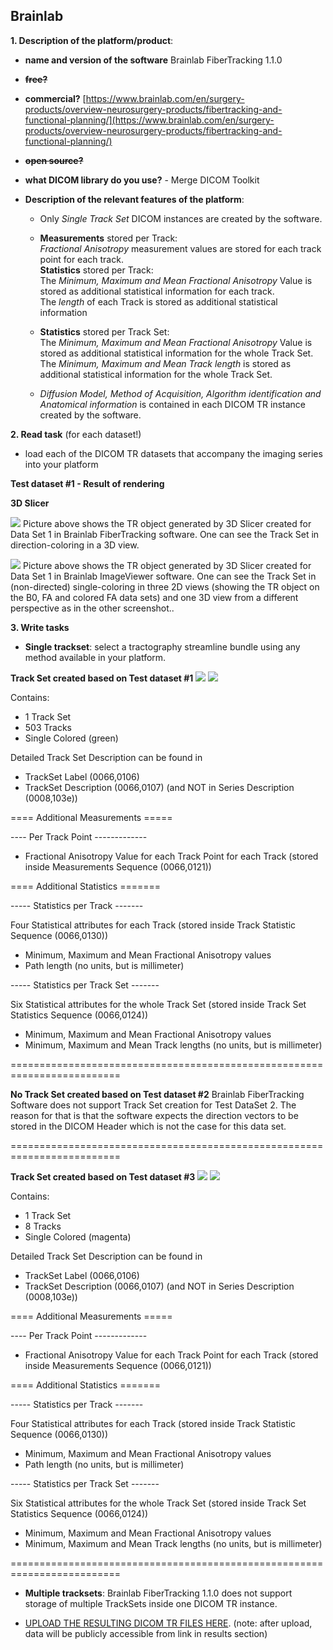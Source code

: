 ## Brainlab

**1. Description of the platform/product**:

   * **name and version of the software** Brainlab FiberTracking 1.1.0
   * ~~**free?**~~
   * **commercial?** [https://www.brainlab.com/en/surgery-products/overview-neurosurgery-products/fibertracking-and-functional-planning/](https://www.brainlab.com/en/surgery-products/overview-neurosurgery-products/fibertracking-and-functional-planning/)
   * ~~**open source?**~~ 
   * **what DICOM library do you use?** - Merge DICOM Toolkit

   * **Description of the relevant features of the platform**:

     * Only _Single Track Set_ DICOM instances are created by the software.
     * **Measurements** stored per Track:  
       _Fractional Anisotropy_ measurement values are stored for each track point for each track.  
       **Statistics** stored per Track:  
       The _Minimum, Maximum and Mean Fractional Anisotropy_ Value is stored as additional statistical information for each track.  
       The _length_ of each Track is stored as additional statistical information

     * **Statistics** stored per Track Set:  
       The _Minimum, Maximum and Mean Fractional Anisotropy_ Value is stored as additional statistical information for the whole Track Set.  
       The _Minimum, Maximum and Mean Track length_ is stored as additional statistical information for the whole Track Set.

     * _Diffusion Model, Method of Acquisition, Algorithm identification and Anatomical information_ is contained in each DICOM TR instance created by the software.

**2. Read task** \(for each dataset!\)

   * load each of the DICOM TR datasets that accompany the imaging series into your platform
   
   
   **Test dataset #1 - Result of rendering**
   
   **3D Slicer**



![](./brainlab/slicer-dataset1-directioncolored.png)
Picture above shows the TR object generated by 3D Slicer created for Data Set 1 in Brainlab FiberTracking software. One can see the Track Set in direction-coloring in a 3D view.



![](./brainlab/slicer-dataset1.png)
Picture above shows the TR object generated by 3D Slicer created for Data Set 1 in Brainlab ImageViewer software. One can see the Track Set in (non-directed) single-coloring in three 2D views (showing the TR object on the B0, FA and colored FA data sets) and one 3D view from a different perspective as in the other screenshot.. 


**3. Write tasks**

* **Single trackset**: select a tractography streamline bundle using any method available in your platform.
   
**Track Set created based on Test dataset #1**
![](./brainlab/brainlab-dataset1-1.JPG)
![](./brainlab/brainlab-dataset1-2.JPG)

Contains:
- 1 Track Set
- 503 Tracks
- Single Colored (green)

Detailed Track Set Description can be found in
- TrackSet Label       (0066,0106)
- TrackSet Description (0066,0107)
(and NOT in Series Description (0008,103e))


==== Additional Measurements =====

---- Per Track Point -------------

- Fractional Anisotropy Value for each Track Point for each Track  (stored inside Measurements Sequence (0066,0121)) 

==== Additional Statistics =======

----- Statistics per Track -------

Four Statistical attributes for each Track (stored inside Track Statistic Sequence (0066,0130))
- Minimum, Maximum and Mean Fractional Anisotropy values  
- Path length (no units, but is millimeter)

----- Statistics per Track Set -------

Six Statistical attributes for the whole Track Set (stored inside Track Set Statistics Sequence (0066,0124))
- Minimum, Maximum and Mean Fractional Anisotropy values  
- Minimum, Maximum and Mean Track lengths (no units, but is millimeter)


=========================================================================

**No Track Set created based on Test dataset #2**
Brainlab FiberTracking Software does not support Track Set creation for Test DataSet 2.
The reason for that is that the software expects the direction vectors to be stored in the DICOM Header which is not the case for this data set.


=========================================================================

**Track Set created based on Test dataset #3**
![](./brainlab/brainlab-dataset3-1.JPG)
![](./brainlab/brainlab-dataset3-2.JPG)

Contains:
- 1 Track Set
- 8 Tracks
- Single Colored (magenta)

Detailed Track Set Description can be found in
- TrackSet Label       (0066,0106)
- TrackSet Description (0066,0107)
(and NOT in Series Description (0008,103e))


==== Additional Measurements =====

---- Per Track Point -------------

- Fractional Anisotropy Value for each Track Point for each Track  (stored inside Measurements Sequence (0066,0121)) 

==== Additional Statistics =======

----- Statistics per Track -------

Four Statistical attributes for each Track (stored inside Track Statistic Sequence (0066,0130))
- Minimum, Maximum and Mean Fractional Anisotropy values  
- Path length (no units, but is millimeter)

----- Statistics per Track Set -------

Six Statistical attributes for the whole Track Set (stored inside Track Set Statistics Sequence (0066,0124))
- Minimum, Maximum and Mean Fractional Anisotropy values  
- Minimum, Maximum and Mean Track lengths (no units, but is millimeter)

=========================================================================

* **Multiple tracksets**: Brainlab FiberTracking 1.1.0 does not support storage of multiple TrackSets inside one DICOM TR instance.
   
* [UPLOAD THE RESULTING DICOM TR FILES HERE](https://www.dropbox.com/request/XvwJrx22BxMxx6EcIZr3). \(note: after upload, data will be publicly accessible from link in results section\)


